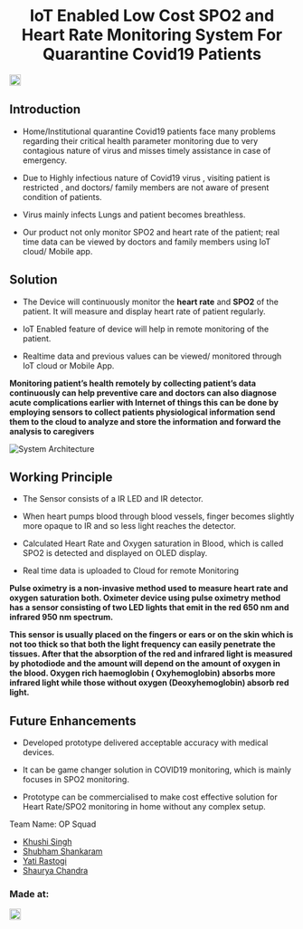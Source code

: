<h1 align="center">IoT Enabled Low Cost SPO2 and Heart Rate Monitoring System For Quarantine Covid19 Patients</h1>
<p align="center">
</p>

<a href="https://hack36.com"> <img src="http://bit.ly/BuiltAtHack36" height=20px> </a>


## Introduction

- Home/Institutional quarantine Covid19 patients face many problems regarding their critical health parameter monitoring due to very contagious nature of virus and misses timely assistance in case of emergency. 

- Due to Highly infectious nature of Covid19 virus , visiting patient is restricted , and doctors/ family members are not aware of present condition of patients.

- Virus mainly infects Lungs and patient becomes breathless.

- Our product not only monitor SPO2 and heart rate of the patient; real time data can be viewed by doctors and family members using IoT cloud/ Mobile app.

## Solution

- The Device will continuously monitor the **heart rate** and **SPO2** of the patient. It will measure and display heart rate of patient regularly.

- IoT Enabled feature of device will help in remote monitoring of the patient. 

- Realtime data and previous values can be viewed/ monitored through IoT cloud or Mobile App. 

**Monitoring patient’s health remotely by collecting patient’s data continuously can help preventive care and doctors can also diagnose acute complications earlier with Internet of things this can be done by employing sensors to collect patients physiological information send them to the cloud to analyze and store the information and forward the analysis to caregivers**


![System Architecture](https://github.com/shaurya0406/Team-Aiders-Hack36/blob/main/Data/System-Architecture.png)

## Working Principle

* The Sensor consists of a IR LED and IR detector.

* When heart pumps blood through blood vessels, finger becomes slightly more opaque to IR and so less light reaches the detector. 

* Calculated Heart Rate and Oxygen saturation in Blood, which is called SPO2 is detected and displayed on OLED display. 

* Real time data is uploaded to Cloud for remote Monitoring

**Pulse oximetry is a non-invasive method used to measure heart rate and oxygen saturation both. Oximeter device using pulse oximetry method has a sensor consisting of two LED lights that emit in the red 650 nm and infrared 950 nm spectrum.**

**This sensor is usually placed on the fingers or ears or on the skin which is not too thick so that both the light frequency can easily penetrate the tissues. After that the absorption of the red and infrared light is measured by photodiode and the amount will depend on the amount of oxygen in the blood. Oxygen rich haemoglobin ( Oxyhemoglobin) absorbs more infrared light while those without oxygen (Deoxyhemoglobin) absorb red light.**

## Future Enhancements

* Developed prototype delivered acceptable accuracy with medical devices.

* It can be game changer solution in COVID19 monitoring, which is mainly focuses in SPO2 monitoring.

* Prototype can be commercialised to make cost effective solution for Heart Rate/SPO2 monitoring in home without any complex setup.

Team Name: OP Squad

* [Khushi Singh](https://github.com/khushisinghvit)
* [Shubham Shankaram](https://github.com/shubhamji88)
* [Yati Rastogi](https://github.com/yatirastogi)
* [Shaurya Chandra](https://github.com/shaurya0406)


### Made at:
<a href="https://hack36.com"> <img src="http://bit.ly/BuiltAtHack36" height=20px> </a>